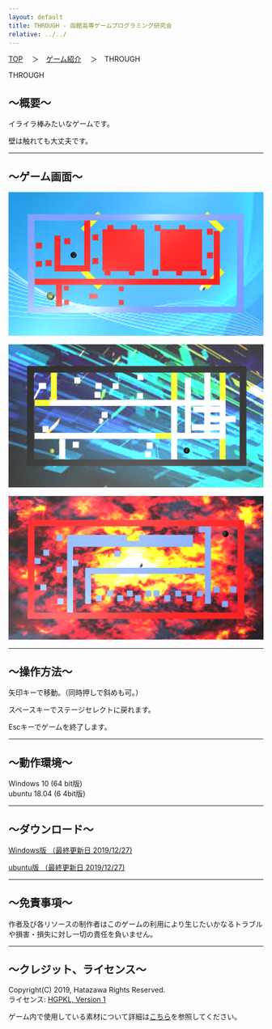 ```yaml
---
layout: default
title: THROUGH - 函館高専ゲームプログラミング研究会
relative: ../../
---
```

<div class="content">
<div class="main">

<p class="bread">
<a href="../../">TOP</a>
　＞　<a href="../">ゲーム紹介</a>
　＞　THROUGH
</p>

<p class="title">
THROUGH
</p>

<h2>～概要～</h2>

<p>
イライラ棒みたいなゲームです。
</p>
<p>
壁は触れても大丈夫です。
</p>

<hr>
<h2>～ゲーム画面～</h2>

<p>
<img alt="スクリーンショット" src="./ss1.png">
</p>

<p>
<img alt="スクリーンショット" src="./ss2.png">
</p>

<p>
<img alt="スクリーンショット" src="./ss3.png">
</p>

<hr>
<h2>～操作方法～</h2>

<p>
矢印キーで移動。（同時押しで斜めも可。）
</p>
<p>
スペースキーでステージセレクトに戻れます。
</p>
<p>
Escキーでゲームを終了します。
</p>


<hr>
<h2>～動作環境～</h2>

<p>
Windows 10 (64 bit版)
<br>
ubuntu 18.04 (6 4bit版)
</p>

<hr>
<h2>～ダウンロード～</h2>

<p>
<a href="https://box.yahoo.co.jp/guest/viewer?sid=box-l-26oalqoyfj6fl63uanefeuz3se-1001&uniqid=0f835489-3e6f-4027-8da0-aa3d730c5aa6&viewtype=detail">
Windows版 （最終更新日 2019/12/27) </a>
</p>

<p>
<a href="https://box.yahoo.co.jp/guest/viewer?sid=box-l-26oalqoyfj6fl63uanefeuz3se-1001&uniqid=1bd963e4-37f4-4018-85b7-1e4fcdcf897a&viewtype=detail">
ubuntu版 （最終更新日 2019/12/27) </a>
</p>

<hr>
<h2>～免責事項～</h2>

<p>
作者及び各リソースの制作者はこのゲームの利用により生じたいかなるトラブルや損害・損失に対し一切の責任を負いません。
</p>

<hr>
<h2>～クレジット、ライセンス～</h2>

<p>
Copyright(C) 2019, Hatazawa Rights Reserved.
<br>
ライセンス: <a href="../../other/HGPKLv1.html">HGPKL, Version 1</a>
</p>

<p>
ゲーム内で使用している素材について詳細は<a href="./readme.txt">こちら</a>を参照してください。
</p>

</div>
</div>
